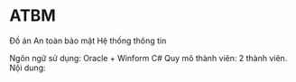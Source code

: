 # ATBM
Đồ án An toàn bảo mật Hệ thống thông tin

Ngôn ngữ sử dụng: Oracle + Winform C#
Quy mô thành viên: 2 thành viên.
Nội dung:

